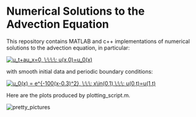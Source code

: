# Numerical Solutions to the Advection Equation 
This repository contains MATLAB and c++ implementations of numerical solutions to the advection equation, in particular:

<a href="https://www.codecogs.com/eqnedit.php?latex=u_t&plus;au_x=0,&space;\:\:\:\:&space;u(x,0)=u_0(x)" target="_blank"><img src="https://latex.codecogs.com/gif.latex?u_t&plus;au_x=0,&space;\:\:\:\:&space;u(x,0)=u_0(x)" title="u_t+au_x=0, \:\:\:\: u(x,0)=u_0(x)" /></a>

with smooth initial data and periodic boundary conditions:

<a href="https://www.codecogs.com/eqnedit.php?latex=u_0(x)&space;=&space;e^{-100(x-0.3)^2},&space;\:\:\:&space;x\in(0,1),\:\:\:&space;u(0,t)=u(1,t)" target="_blank"><img src="https://latex.codecogs.com/gif.latex?u_0(x)&space;=&space;e^{-100(x-0.3)^2},&space;\:\:\:&space;x\in(0,1),\:\:\:&space;u(0,t)=u(1,t)" title="u_0(x) = e^{-100(x-0.3)^2}, \:\:\: x\in(0,1),\:\:\: u(0,t)=u(1,t)" /></a>

Here are the plots produced by plotting_script.m. 


![pretty_pictures](https://user-images.githubusercontent.com/40212726/49546379-f1c70380-f894-11e8-820d-eb3d9dc8f84f.jpg)
